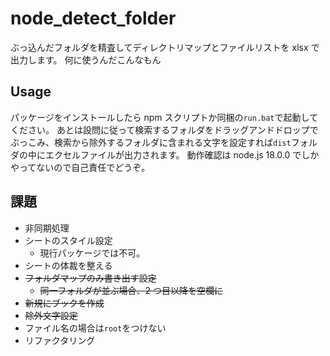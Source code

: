 # node_detect_folder

ぶっ込んだフォルダを精査してディレクトリマップとファイルリストを xlsx で出力します。
何に使うんだこんなもん

## Usage

パッケージをインストールしたら npm スクリプトか同梱の`run.bat`で起動してください。
あとは設問に従って検索するフォルダをドラッグアンドドロップでぶっこみ、検索から除外するフォルダに含まれる文字を設定すれば`dist`フォルダの中にエクセルファイルが出力されます。
動作確認は node.js 18.0.0 でしかやってないので自己責任でどうぞ。

## 課題

- 非同期処理
- シートのスタイル設定
  - 現行パッケージでは不可。
- シートの体裁を整える
- ~~フォルダマップのみ書き出す設定~~
  - ~~同一フォルダが並ぶ場合、2 つ目以降を空欄に~~
- ~~新規にブックを作成~~
- ~~除外文字設定~~
- ファイル名の場合は`root`をつけない
- リファクタリング
